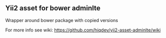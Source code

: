 Yii2 asset for bower adminlte
-----------------------------

Wrapper around bower package with copied versions

For more info see wiki:
https://github.com/hiqdev/yii2-asset-adminlte/wiki
